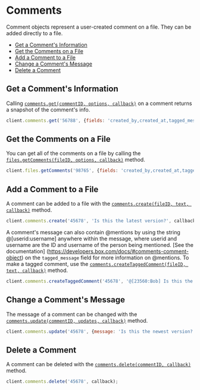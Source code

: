 Comments
========

Comment objects represent a user-created comment on a file. They can be added
directly to a file.

<!-- START doctoc generated TOC please keep comment here to allow auto update -->
<!-- DON'T EDIT THIS SECTION, INSTEAD RE-RUN doctoc TO UPDATE -->


- [Get a Comment's Information](#get-a-comments-information)
- [Get the Comments on a File](#get-the-comments-on-a-file)
- [Add a Comment to a File](#add-a-comment-to-a-file)
- [Change a Comment's Message](#change-a-comments-message)
- [Delete a Comment](#delete-a-comment)

<!-- END doctoc generated TOC please keep comment here to allow auto update -->

Get a Comment's Information
---------------------------

Calling
[`comments.get(commentID, options, callback)`](http://opensource.box.com/box-node-sdk/jsdoc/Comments.html#get)
on a comment returns a snapshot of the comment's info.

```js
client.comments.get('56788', {fields: 'created_by,created_at,tagged_message'}, callback);
```

Get the Comments on a File
--------------------------

You can get all of the comments on a file by calling the
[`files.getComments(fileID, options, callback)`](http://opensource.box.com/box-node-sdk/jsdoc/Files.html#getComments) method.

```js
client.files.getComments('98765', {fields: 'created_by,created_at,tagged_message'}, callback);
```

Add a Comment to a File
-----------------------

A comment can be added to a file with the [`comments.create(fileID, text, callback)`](http://opensource.box.com/box-node-sdk/jsdoc/Comments.html#create)
method.

```js
client.comments.create('45678', 'Is this the latest version?', callback);
```

A comment's message can also contain @mentions by using the string
@[userid:username] anywhere within the message, where userid and username are
the ID and username of the person being mentioned. [See the documentation]
(https://developers.box.com/docs/#comments-comment-object) on the
`tagged_message` field for more information on @mentions.  To make a tagged comment,
use the [`comments.createTaggedComment(fileID, text, callback)`](http://opensource.box.com/box-node-sdk/jsdoc/Comments.html#createTaggedComment)
method.

```js
client.comments.createTaggedComment('45678', '@[23560:Bob] Is this the latest version?', callback);
```

Change a Comment's Message
--------------------------

The message of a comment can be changed with the
[`comments.update(commentID, updates, callback)`](http://opensource.box.com/box-node-sdk/jsdoc/Comments.html#update)
method.

```js
client.comments.update('45678', {message: 'Is this the newest version?'}, callback);
```

Delete a Comment
----------------

A comment can be deleted with the
[`comments.delete(commentID, callback)`](http://opensource.box.com/box-node-sdk/jsdoc/Comments.html#delete)
method.

```js
client.comments.delete('45678', callback);
```
